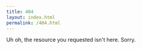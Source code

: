 ```yaml
---
title: 404
layout: index.html
permalink: /404.html
---
```

Uh oh, the resource you requested isn't here. Sorry.